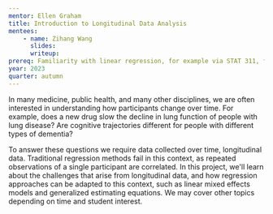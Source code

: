 ```yaml
---
mentor: Ellen Graham
title: Introduction to Longitudinal Data Analysis
mentees:
    - name: Zihang Wang
      slides:
      writeup:
prereq: Familiarity with linear regression, for example via STAT 311, familiarity with R
year: 2023
quarter: autumn
---
```

In many medicine, public health, and many other disciplines, we are often interested in understanding how participants change over time. For example, does a new drug slow the decline in lung function of people with lung disease? Are cognitive trajectories different for people with different types of dementia? 

To answer these questions we require data collected over time, longitudinal data. Traditional regression methods fail in this context, as repeated observations of a single participant are correlated. In this project, we'll learn about the challenges that arise from longitudinal data, and how regression approaches can be adapted to this context, such as linear mixed effects models and generalized estimating equations. We may cover other topics depending on time and student interest. 